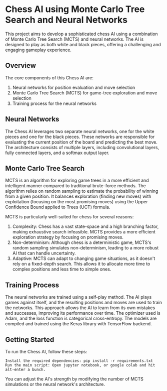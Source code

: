 # Chess AI using Monte Carlo Tree Search and Neural Networks

This project aims to develop a sophisticated chess AI using a combination of Monte Carlo Tree Search (MCTS) and neural networks. The AI is designed to play as both white and black pieces, offering a challenging and engaging gameplay experience.

## Overview
The core components of this Chess AI are:

1. Neural networks for position evaluation and move selection
2. Monte Carlo Tree Search (MCTS) for game-tree exploration and move selection
3. Training process for the neural networks

## Neural Networks
The Chess AI leverages two separate neural networks, one for the white pieces and one for the black pieces. These networks are responsible for evaluating the current position of the board and predicting the best move. The architecture consists of multiple layers, including convolutional layers, fully connected layers, and a softmax output layer. 

## Monte Carlo Tree Search
MCTS is an algorithm for exploring game trees in a more efficient and intelligent manner compared to traditional brute-force methods. The algorithm relies on random sampling to estimate the probability of winning from a given position. It balances exploration (finding new moves) with exploitation (focusing on the most promising moves) using the Upper Confidence Bound applied to Trees (UCT) formula.

MCTS is particularly well-suited for chess for several reasons:
1. Complexity: Chess has a vast state-space and a high branching factor, making exhaustive search infeasible. MCTS provides a more efficient exploration strategy by focusing on promising moves.
2. Non-determinism: Although chess is a deterministic game, MCTS's random sampling simulates non-determinism, leading to a more robust AI that can handle uncertainty.
3. Adaptive: MCTS can adapt to changing game situations, as it doesn't rely on a fixed-depth search. This allows it to allocate more time to complex positions and less time to simple ones.

## Training Process
The neural networks are trained using a self-play method. The AI plays games against itself, and the resulting positions and moves are used to train the networks. This approach allows the AI to learn from its own mistakes and successes, improving its performance over time. The optimizer used is Adam, and the loss function is categorical cross-entropy. The models are compiled and trained using the Keras library with TensorFlow backend.

## Getting Started

To run the Chess AI, follow these steps:

    Install the required dependencies: pip install -r requirements.txt
    Run the main script: Open jupyter notebook, or google colab and hit alt-enter a bunch.

You can adjust the AI's strength by modifying the number of MCTS simulations or the neural network's architecture.
